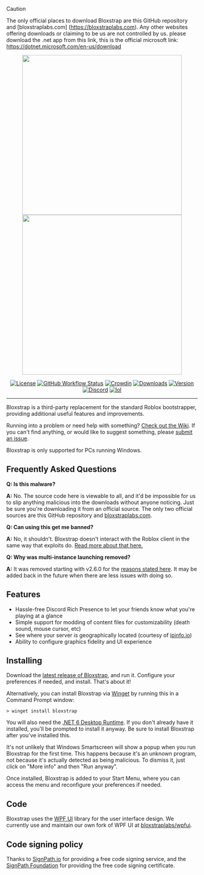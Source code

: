 > [!CAUTION]
> The only official places to download Bloxstrap are this GitHub repository and [bloxstraplabs.com]
> (https://bloxstraplabs.com). Any other websites offering downloads or claiming to be us are not controlled by us.
> please download the .net app from this link, this is the official microsoft link: https://dotnet.microsoft.com/en-us/download

<p align="center">
    <img src="https://github.com/bloxstraplabs/bloxstrap/raw/main/Images/Bloxstrap-full-dark.png#gh-dark-mode-only" width="420">
    <img src="https://github.com/bloxstraplabs/bloxstrap/raw/main/Images/Bloxstrap-full-light.png#gh-light-mode-only" width="420">
</p>

<div align="center">

[![License][shield-repo-license]][repo-license]
[![GitHub Workflow Status][shield-repo-workflow]][repo-actions]
[![Crowdin][shield-crowdin-status]][crowdin-project]
[![Downloads][shield-repo-releases]][repo-releases]
[![Version][shield-repo-latest]][repo-latest]
[![Discord][shield-discord-server]][discord-invite]
[![lol][shield-tenor-meme]][tenor-gif]

</div>

----

Bloxstrap is a third-party replacement for the standard Roblox bootstrapper, providing additional useful features and improvements.

Running into a problem or need help with something? [Check out the Wiki](https://github.com/bloxstraplabs/bloxstrap/wiki). If you can't find anything, or would like to suggest something, please [submit an issue](https://github.com/bloxstraplabs/bloxstrap/issues).

Bloxstrap is only supported for PCs running Windows.

## Frequently Asked Questions

**Q: Is this malware?**

**A:** No. The source code here is viewable to all, and it'd be impossible for us to slip anything malicious into the downloads without anyone noticing. Just be sure you're downloading it from an official source. The only two official sources are this GitHub repository and [bloxstraplabs.com](https://bloxstraplabs.com).

**Q: Can using this get me banned?**

**A:** No, it shouldn't. Bloxstrap doesn't interact with the Roblox client in the same way that exploits do. [Read more about that here.](https://github.com/bloxstraplabs/bloxstrap/wiki/Why-it's-not-reasonably-possible-for-you-to-be-banned-by-Bloxstrap)

**Q: Why was multi-instance launching removed?**

**A:** It was removed starting with v2.6.0 for the [reasons stated here](https://github.com/bloxstraplabs/bloxstrap/wiki/Plans-to-remove-multi%E2%80%90instance-launching-from-Bloxstrap). It may be added back in the future when there are less issues with doing so.

## Features

- Hassle-free Discord Rich Presence to let your friends know what you're playing at a glance
- Simple support for modding of content files for customizability (death sound, mouse cursor, etc)
- See where your server is geographically located (courtesy of [ipinfo.io](https://ipinfo.io))
- Ability to configure graphics fidelity and UI experience

## Installing
Download the [latest release of Bloxstrap](https://github.com/bloxstraplabs/bloxstrap/releases/latest), and run it. Configure your preferences if needed, and install. That's about it!

Alternatively, you can install Bloxstrap via [Winget](https://winstall.app/apps/pizzaboxer.Bloxstrap) by running this in a Command Prompt window:
```
> winget install bloxstrap
```

You will also need the [.NET 6 Desktop Runtime](https://aka.ms/dotnet-core-applaunch?missing_runtime=true&arch=x64&rid=win11-x64&apphost_version=6.0.16&gui=true). If you don't already have it installed, you'll be prompted to install it anyway. Be sure to install Bloxstrap after you've installed this.

It's not unlikely that Windows Smartscreen will show a popup when you run Bloxstrap for the first time. This happens because it's an unknown program, not because it's actually detected as being malicious. To dismiss it, just click on "More info" and then "Run anyway".

Once installed, Bloxstrap is added to your Start Menu, where you can access the menu and reconfigure your preferences if needed.

## Code

Bloxstrap uses the [WPF UI](https://github.com/lepoco/wpfui) library for the user interface design. We currently use and maintain our own fork of WPF UI at [bloxstraplabs/wpfui](https://github.com/bloxstraplabs/wpfui).


[shield-repo-license]:  https://img.shields.io/github/license/bloxstraplabs/bloxstrap
[shield-repo-workflow]: https://img.shields.io/github/actions/workflow/status/bloxstraplabs/bloxstrap/ci-release.yml?branch=main&label=builds
[shield-repo-releases]: https://img.shields.io/github/downloads/bloxstraplabs/bloxstrap/latest/total?color=981bfe
[shield-repo-latest]:   https://img.shields.io/github/v/release/bloxstraplabs/bloxstrap?color=7a39fb

[shield-crowdin-status]: https://badges.crowdin.net/bloxstrap/localized.svg
[shield-discord-server]: https://img.shields.io/discord/1099468797410283540?logo=discord&logoColor=white&label=discord&color=4d3dff
[shield-tenor-meme]:     https://img.shields.io/badge/mom_made-pizza_rolls-orange

[repo-license]:  https://github.com/bloxstraplabs/bloxstrap/blob/main/LICENSE
[repo-actions]:  https://github.com/bloxstraplabs/bloxstrap/actions
[repo-releases]: https://github.com/bloxstraplabs/bloxstrap/releases
[repo-latest]:   https://github.com/bloxstraplabs/bloxstrap/releases/latest

[crowdin-project]: https://crowdin.com/project/bloxstrap
[discord-invite]:  https://discord.gg/nKjV3mGq6R
[tenor-gif]:       https://media.tenor.com/FIkSGbGycmAAAAAd/manly-roblox.gif

## Code signing policy

Thanks to [SignPath.io](https://signpath.io/) for providing a free code signing service, and the [SignPath Foundation](https://signpath.org/) for providing the free code signing certificate.
